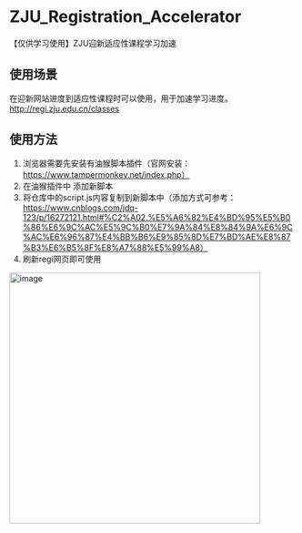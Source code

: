 # ZJU_Registration_Accelerator
【仅供学习使用】ZJU迎新适应性课程学习加速

## 使用场景
在迎新网站进度到适应性课程时可以使用，用于加速学习进度。
http://regi.zju.edu.cn/classes

## 使用方法
1. 浏览器需要先安装有油猴脚本插件（官网安装：https://www.tampermonkey.net/index.php）
2. 在油猴插件中 添加新脚本
3. 将仓库中的script.js内容复制到新脚本中（添加方式可参考：https://www.cnblogs.com/jdq-123/p/16272121.html#%C2%A02.%E5%A6%82%E4%BD%95%E5%B0%86%E6%9C%AC%E5%9C%B0%E7%9A%84%E8%84%9A%E6%9C%AC%E6%96%87%E4%BB%B6%E9%85%8D%E7%BD%AE%E8%87%B3%E6%B5%8F%E8%A7%88%E5%99%A8）
4. 刷新regi网页即可使用
<img width="441" alt="image" src="https://github.com/user-attachments/assets/4007a7ad-93c4-4ff6-b27e-1a8331e058af">
